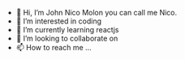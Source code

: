 - 👋 Hi, I’m John Nico Molon you can call me Nico.
- 👀 I’m interested in coding
- 🌱 I’m currently learning reactjs
- 💞️ I’m looking to collaborate on 
- 📫 How to reach me ...

<!---
jhnnicob/jhnnicob is a ✨ special ✨ repository because its `README.md` (this file) appears on your GitHub profile.
You can click the Preview link to take a look at your changes.
--->
